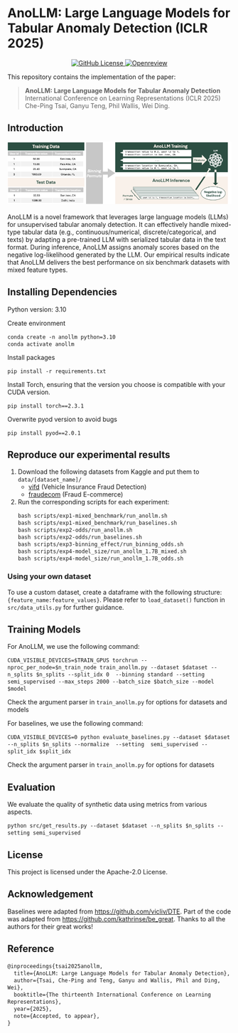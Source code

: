 # AnoLLM: Large Language Models for Tabular Anomaly Detection (ICLR 2025)

<p align="center">
  <a href="https://github.com/amazon-science/tabsyn/blob/main/LICENSE">
    <img alt="GitHub License" src="https://img.shields.io/badge/license-Apache 2.0-green">
  </a>
  <a href="https://openreview.net/forum?id=4Ay23yeuz0">
    <img alt="Openreview" src="https://img.shields.io/badge/review-OpenReview-red">
  </a>
</p>

This repository contains the implementation of the paper:
> **AnoLLM: Large Language Models for Tabular Anomaly Detection**  <br>
> International Conference on Learning Representations (ICLR 2025)<br>
> Che-Ping Tsai, Ganyu Teng, Phil Wallis, Wei Ding. <br>

## Introduction

<div align="center">
  <img src="figs/overview.png" alt="Model Logo" width="800" style="margin-left:'auto' margin-right:'auto' display:'block'"/>
  <br>
  <br>
</div>
AnoLLM is a novel framework that leverages large language models (LLMs) for unsupervised tabular anomaly detection. It can effectively handle mixed-type tabular data (e.g., continuous/numerical, discrete/categorical, and texts) by adapting a pre-trained LLM with serialized tabular data in the text format. During inference, AnoLLM assigns anomaly scores based on the negative log-likelihood generated by the LLM. Our empirical results indicate that AnoLLM delivers the best performance on six benchmark datasets with mixed feature types.


## Installing Dependencies

Python version: 3.10


Create environment

```
conda create -n anollm python=3.10
conda activate anollm
```

Install packages

```
pip install -r requirements.txt
```

Install Torch, ensuring that the version you choose is compatible with your CUDA version.
```
pip install torch==2.3.1
```

Overwrite pyod version to avoid bugs
```
pip install pyod==2.0.1
```

## Reproduce our experimental results  

1. Download the following datasets from Kaggle and put them to ``data/[dataset_name]/``
   - [vifd](https://www.kaggle.com/datasets/khusheekapoor/vehicle-insurance-fraud-detection/data) (Vehicle Insurance Fraud Detection)  
   - [fraudecom](https://www.kaggle.com/datasets/vbinh002/fraud-ecommerce/data) (Fraud E-commerce)
2. Run the corresponding scripts for each experiment:
   ```
   bash scripts/exp1-mixed_benchmark/run_anollm.sh
   bash scripts/exp1-mixed_benchmark/run_baselines.sh
   bash scripts/exp2-odds/run_anollm.sh
   bash scripts/exp2-odds/run_baselines.sh
   bash scripts/exp3-binning_effect/run_binning_odds.sh
   bash scripts/exp4-model_size/run_anollm_1.7B_mixed.sh
   bash scripts/exp4-model_size/run_anollm_1.7B_odds.sh
   ```

### Using your own dataset

To use a custom dataset, create a dataframe with the following structure: ``{feature_name:feature_values}``. Please refer to ``load_dataset()`` function in ``src/data_utils.py`` for further guidance.

## Training Models

For AnoLLM, we use the following command:

```
CUDA_VISIBLE_DEVICES=$TRAIN_GPUS torchrun --nproc_per_node=$n_train_node train_anollm.py --dataset $dataset --n_splits $n_splits --split_idx 0  --binning standard --setting semi_supervised --max_steps 2000 --batch_size $batch_size --model $model
```
Check the argument parser in ``train_anollm.py`` for options for datasets and models

For baselines, we use the following command:

```
CUDA_VISIBLE_DEVICES=0 python evaluate_baselines.py --dataset $dataset --n_splits $n_splits --normalize  --setting  semi_supervised --split_idx $split_idx 
```

Check the argument parser in ``train_anollm.py`` for options for datasets 

## Evaluation
We evaluate the quality of synthetic data using metrics from various aspects.
```
python src/get_results.py --dataset $dataset --n_splits $n_splits --setting semi_supervised
```

## License

This project is licensed under the Apache-2.0 License.

## Acknowledgement
Baselines were adapted from https://github.com/vicliv/DTE. Part of the code was adapted from https://github.com/kathrinse/be_great. Thanks to all the authors for their great works!

## Reference

```
@inproceedings{tsai2025anollm,
  title={AnoLLM: Large Language Models for Tabular Anomaly Detection},
  author={Tsai, Che-Ping and Teng, Ganyu and Wallis, Phil and Ding, Wei},
  booktitle={The thirteenth International Conference on Learning Representations},
  year={2025},
  note={Accepted, to appear},
}
```





